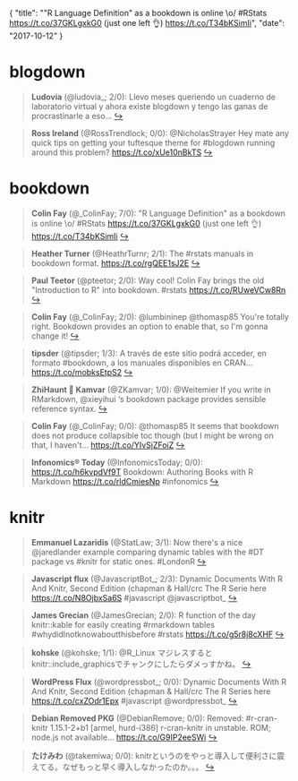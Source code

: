 {
  "title": "\"R Language Definition\" as a bookdown is online \\o/ #RStats https://t.co/37GKLgxkG0 (just one left 👌) https://t.co/T34bKSimIi",
  "date": "2017-10-12"
}

# blogdown

> **Ludovia** (@ludovia_; 2/0): Llevo meses queriendo un cuaderno de laboratorio virtual y ahora existe blogdown y tengo las ganas de procrastinarle a eso...  [&#8618;](https://twitter.com/xieyihui/status/918116978258268160)

<!-- -->


> **Ross Ireland** (@RossTrendlock; 0/0): @NicholasStrayer Hey mate any quick tips on getting your tuftesque theme for #blogdown running around this problem?
https://t.co/xUe10nBkTS  [&#8618;](https://twitter.com/xieyihui/status/917927024961789953)

<!-- -->


# bookdown

> **Colin Fay** (@_ColinFay; 7/0): "R Language Definition" as a bookdown is online \o/ #RStats
https://t.co/37GKLgxkG0 (just one left 👌) https://t.co/T34bKSimIi  [&#8618;](https://twitter.com/xieyihui/status/918154626020577280)

<!-- -->


> **Heather Turner** (@HeathrTurnr; 2/1): The #rstats manuals in bookdown format. https://t.co/rgQEE1sJ2E  [&#8618;](https://twitter.com/xieyihui/status/917989408850300928)

<!-- -->


> **Paul Teetor** (@pteetor; 2/0): Way cool! Colin Fay brings the old "Introduction to R" into bookdown. #rstats https://t.co/RUweVCw8Rn  [&#8618;](https://twitter.com/xieyihui/status/918121011710709760)

<!-- -->


> **Colin Fay** (@_ColinFay; 2/0): @lumbininep @thomasp85 You're totally right. Bookdown provides an option to enable that, so I'm gonna change it!  [&#8618;](https://twitter.com/xieyihui/status/918056647054036993)

<!-- -->


> **tipsder** (@tipsder; 1/3): A través de este sitio podrá acceder, en formato #bookdown, a los manuales disponibles en CRAN… https://t.co/mobksEtpS2  [&#8618;](https://twitter.com/xieyihui/status/918105138056847360)

<!-- -->


> **ZhiHaunt 👻 Kamvar** (@ZKamvar; 1/0): @Weitemier If you write in RMarkdown, @xieyihui ‘s bookdown package provides sensible reference syntax.  [&#8618;](https://twitter.com/xieyihui/status/917947776616534016)

<!-- -->


> **Colin Fay** (@_ColinFay; 0/0): @thomasp85 It seems that bookdown does not produce collapsible toc though (but I might be wrong on that, I haven't… https://t.co/YIvSjZFoiZ  [&#8618;](https://twitter.com/xieyihui/status/918054790533451776)

<!-- -->


> **Infonomics® Today** (@InfonomicsToday; 0/0): https://t.co/h6kvpdVf9T Bookdown: Authoring Books with R Markdown https://t.co/rldCmiesNp #infonomics  [&#8618;](https://twitter.com/xieyihui/status/917858251395383296)

<!-- -->


# knitr

> **Emmanuel Lazaridis** (@StatLaw; 3/1): Now there's a nice @jaredlander example comparing dynamic tables with the #DT package vs #knitr for static ones. #LondonR  [&#8618;](https://twitter.com/xieyihui/status/918181687678373889)

<!-- -->


> **Javascript flux** (@JavascriptBot_; 2/3): Dynamic Documents With R And Knitr, Second Edition (chapman &amp; Hall/crc The R Serie here  https://t.co/N8OjbxSa6S #javascript @javascriptbot_  [&#8618;](https://twitter.com/xieyihui/status/918235770191863809)

<!-- -->


> **James Grecian** (@JamesGrecian; 2/0): R function of the day knitr::kable for easily creating #rmarkdown tables #whydidInotknowaboutthisbefore #rstats https://t.co/g5r8j8cXHF  [&#8618;](https://twitter.com/xieyihui/status/918121806783025152)

<!-- -->


> **kohske** (@kohske; 1/1): @R_Linux マジレスするとknitr::include_graphicsでチャンクにしたらダメっすかね。  [&#8618;](https://twitter.com/xieyihui/status/918039273202319360)

<!-- -->


> **WordPress Flux** (@wordpressbot_; 0/0): Dynamic Documents With R And Knitr, Second Edition (chapman &amp; Hall/crc The R Series here  https://t.co/cxZOdr1Epx #javascript @wordpressbot_  [&#8618;](https://twitter.com/xieyihui/status/918054170334285825)

<!-- -->


> **Debian Removed PKG** (@DebianRemove; 0/0): Removed: #r-cran-knitr 1.15.1-2+b1 [armel, hurd-i386]  r-cran-knitr  in unstable. ROM; node.js not available... https://t.co/G9IP2eeSWi  [&#8618;](https://twitter.com/xieyihui/status/918053088329596929)

<!-- -->


> **たけみわ** (@takemiwa; 0/0): knitrというのをやっと導入して便利さに震えてる。なぜもっと早く導入しなかったのか。。。  [&#8618;](https://twitter.com/xieyihui/status/918001504635588609)

<!-- -->



